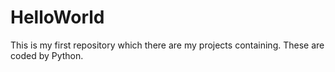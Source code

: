# HelloWorld
This is my first repository which there are my projects containing.
These are coded by Python.
